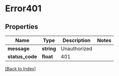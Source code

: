 # Error401

## Properties

Name | Type | Description | Notes
------------ | ------------- | ------------- | -------------
**message** | **string** | Unauthorized |
**status_code** | **float** | 401 |

[[Back to Index]](../index.md)
